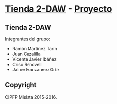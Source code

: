# [Tienda 2-DAW](http://startbootstrap.com/) - [Proyecto](http://startbootstrap.com/template-overviews/shop-homepage/)



## Tienda 2-DAW

Integrantes del grupo:
* Ramón Martínez Tarín
* Juan Cazalilla
* Vicente Javier Ibáñez
* Criso Renovell
* Jaime Manzanero Ortiz



## Copyright

CIPFP Mislata 2015-2016.
